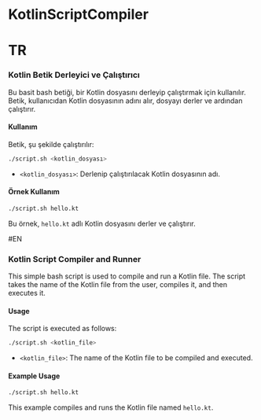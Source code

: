# KotlinScriptCompiler

# TR
### Kotlin Betik Derleyici ve Çalıştırıcı

Bu basit bash betiği, bir Kotlin dosyasını derleyip çalıştırmak için kullanılır. Betik, kullanıcıdan Kotlin dosyasının adını alır, dosyayı derler ve ardından çalıştırır.

#### Kullanım

Betik, şu şekilde çalıştırılır:

```bash
./script.sh <kotlin_dosyası>
```

- `<kotlin_dosyası>`: Derlenip çalıştırılacak Kotlin dosyasının adı.

#### Örnek Kullanım

```bash
./script.sh hello.kt
```

Bu örnek, `hello.kt` adlı Kotlin dosyasını derler ve çalıştırır.


#EN

### Kotlin Script Compiler and Runner

This simple bash script is used to compile and run a Kotlin file. The script takes the name of the Kotlin file from the user, compiles it, and then executes it.

#### Usage

The script is executed as follows:

```bash
./script.sh <kotlin_file>
```

- `<kotlin_file>`: The name of the Kotlin file to be compiled and executed.

#### Example Usage

```bash
./script.sh hello.kt
```

This example compiles and runs the Kotlin file named `hello.kt`.
